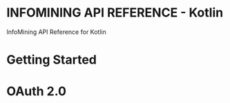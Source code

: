 <h1>INFOMINING API REFERENCE - Kotlin</h1>
  InfoMining API Reference for Kotlin

<h1> Getting Started</h1>

<h1> OAuth 2.0</h1>
 
